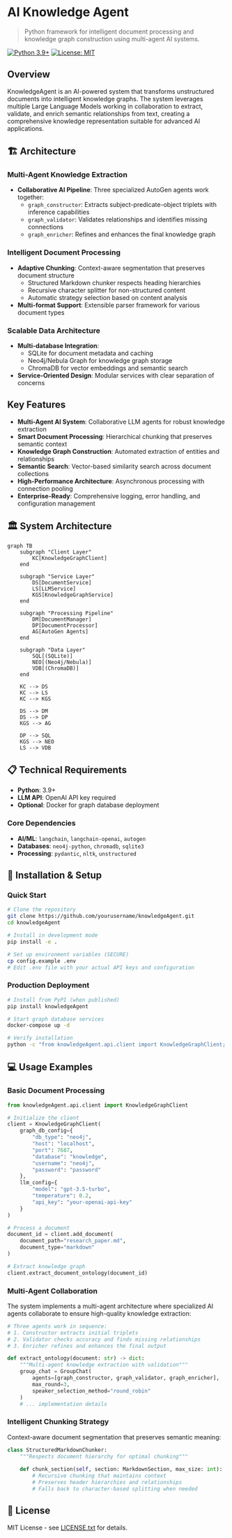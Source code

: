 # AI Knowledge Agent

> Python framework for intelligent document processing and knowledge graph construction using multi-agent AI systems.

[![Python 3.9+](https://img.shields.io/badge/python-3.9+-blue.svg)](https://www.python.org/downloads/)
[![License: MIT](https://img.shields.io/badge/License-MIT-yellow.svg)](https://opensource.org/licenses/MIT)

## Overview

KnowledgeAgent is an AI-powered system that transforms unstructured documents into intelligent knowledge graphs. The system leverages multiple Large Language Models working in collaboration to extract, validate, and enrich semantic relationships from text, creating a comprehensive knowledge representation suitable for advanced AI applications.

## 🏗️ Architecture 

### Multi-Agent Knowledge Extraction
- **Collaborative AI Pipeline**: Three specialized AutoGen agents work together:
  - `graph_constructor`: Extracts subject-predicate-object triplets with inference capabilities
  - `graph_validator`: Validates relationships and identifies missing connections
  - `graph_enricher`: Refines and enhances the final knowledge graph

### Intelligent Document Processing
- **Adaptive Chunking**: Context-aware segmentation that preserves document structure
  - Structured Markdown chunker respects heading hierarchies
  - Recursive character splitter for non-structured content
  - Automatic strategy selection based on content analysis
- **Multi-format Support**: Extensible parser framework for various document types

### Scalable Data Architecture
- **Multi-database Integration**: 
  - SQLite for document metadata and caching
  - Neo4j/Nebula Graph for knowledge graph storage
  - ChromaDB for vector embeddings and semantic search
- **Service-Oriented Design**: Modular services with clear separation of concerns

## Key Features

- **Multi-Agent AI System**: Collaborative LLM agents for robust knowledge extraction
- **Smart Document Processing**: Hierarchical chunking that preserves semantic context
- **Knowledge Graph Construction**: Automated extraction of entities and relationships
- **Semantic Search**: Vector-based similarity search across document collections
- **High-Performance Architecture**: Asynchronous processing with connection pooling
- **Enterprise-Ready**: Comprehensive logging, error handling, and configuration management

## 🏛️ System Architecture

```mermaid
graph TB
    subgraph "Client Layer"
        KC[KnowledgeGraphClient]
    end
    
    subgraph "Service Layer"
        DS[DocumentService]
        LS[LLMService]
        KGS[KnowledgeGraphService]
    end
    
    subgraph "Processing Pipeline"
        DM[DocumentManager]
        DP[DocumentProcessor]
        AG[AutoGen Agents]
    end
    
    subgraph "Data Layer"
        SQL[(SQLite)]
        NEO[(Neo4j/Nebula)]
        VDB[(ChromaDB)]
    end
    
    KC --> DS
    KC --> LS
    KC --> KGS
    
    DS --> DM
    DS --> DP
    KGS --> AG
    
    DP --> SQL
    KGS --> NEO
    LS --> VDB
```

## 📋 Technical Requirements

- **Python**: 3.9+
- **LLM API**: OpenAI API key required
- **Optional**: Docker for graph database deployment

### Core Dependencies
- **AI/ML**: `langchain`, `langchain-openai`, `autogen`
- **Databases**: `neo4j-python`, `chromadb`, `sqlite3`
- **Processing**: `pydantic`, `nltk`, `unstructured`

## 🔧 Installation & Setup

### Quick Start
```bash
# Clone the repository
git clone https://github.com/yourusername/knowledgeAgent.git
cd knowledgeAgent

# Install in development mode
pip install -e .

# Set up environment variables (SECURE)
cp config.example .env
# Edit .env file with your actual API keys and configuration
```

### Production Deployment
```bash
# Install from PyPI (when published)
pip install knowledgeAgent

# Start graph database services
docker-compose up -d

# Verify installation
python -c "from knowledgeAgent.api.client import KnowledgeGraphClient; print('✅ Installation successful')"
```

## 💻 Usage Examples

### Basic Document Processing
```python
from knowledgeAgent.api.client import KnowledgeGraphClient

# Initialize the client
client = KnowledgeGraphClient(
    graph_db_config={
        "db_type": "neo4j",
        "host": "localhost",
        "port": 7687,
        "database": "knowledge",
        "username": "neo4j",
        "password": "password"
    },
    llm_config={
        "model": "gpt-3.5-turbo",
        "temperature": 0.2,
        "api_key": "your-openai-api-key"
    }
)

# Process a document
document_id = client.add_document(
    document_path="research_paper.md",
    document_type="markdown"
)

# Extract knowledge graph
client.extract_document_ontology(document_id)
```

### Multi-Agent Collaboration
The system implements a multi-agent architecture where specialized AI agents collaborate to ensure high-quality knowledge extraction:

```python
# Three agents work in sequence:
# 1. Constructor extracts initial triplets
# 2. Validator checks accuracy and finds missing relationships  
# 3. Enricher refines and enhances the final output

def extract_ontology(document: str) -> dict:
    """Multi-agent knowledge extraction with validation"""
    group_chat = GroupChat(
        agents=[graph_constructor, graph_validator, graph_enricher],
        max_round=3,
        speaker_selection_method="round_robin"
    )
    # ... implementation details
```

### Intelligent Chunking Strategy
Context-aware document segmentation that preserves semantic meaning:

```python
class StructuredMarkdownChunker:
    """Respects document hierarchy for optimal chunking"""
    
    def chunk_section(self, section: MarkdownSection, max_size: int):
        # Recursive chunking that maintains context
        # Preserves header hierarchies and relationships
        # Falls back to character-based splitting when needed
```

## 📄 License
MIT License - see [LICENSE.txt](LICENSE.txt) for details.









